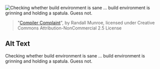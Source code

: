 ![Checking whether build environment is sane ... build environment is grinning and holding a spatula.  Guess not.](https://imgs.xkcd.com/comics/compiler_complaint.png)
> "[Compiler Complaint](https://xkcd.com/371/)", by Randall Munroe, licensed under Creative Commons Attribution-NonCommercial 2.5 License

## Alt Text
Checking whether build environment is sane ... build environment is grinning and holding a spatula.  Guess not.
